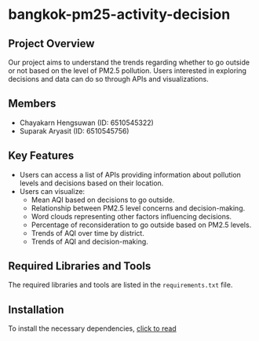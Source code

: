 # bangkok-pm25-activity-decision

## Project Overview

Our project aims to understand the trends regarding whether to go outside or not based on the level of PM2.5 pollution. Users interested in exploring decisions and data can do so through APIs and visualizations.

## Members

- Chayakarn Hengsuwan (ID: 6510545322)
- Suparak Aryasit (ID: 6510545756)

## Key Features

- Users can access a list of APIs providing information about pollution levels and decisions based on their location.
- Users can visualize:
  - Mean AQI based on decisions to go outside.
  - Relationship between PM2.5 level concerns and decision-making.
  - Word clouds representing other factors influencing decisions.
  - Percentage of reconsideration to go outside based on PM2.5 levels.
  - Trends of AQI over time by district.
  - Trends of AQI and decision-making.

## Required Libraries and Tools

The required libraries and tools are listed in the `requirements.txt` file.

## Installation

To install the necessary dependencies,
[click to read](google.com) 

